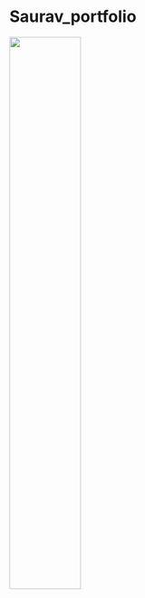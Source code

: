 # Saurav_portfolio
[<img src="https://github.com/SauRavRwT/SauRavRwT/blob/main/assets/clickhere.svg" width="50%" height="50%"/>](https://sauravrwt.github.io/Saurav_portfolio/)
